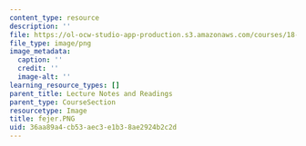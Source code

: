 ```yaml
---
content_type: resource
description: ''
file: https://ol-ocw-studio-app-production.s3.amazonaws.com/courses/18-102-introduction-to-functional-analysis-spring-2021/36aa89a4cb53aec3e1b38ae2924b2c2d_fejer.PNG
file_type: image/png
image_metadata:
  caption: ''
  credit: ''
  image-alt: ''
learning_resource_types: []
parent_title: Lecture Notes and Readings
parent_type: CourseSection
resourcetype: Image
title: fejer.PNG
uid: 36aa89a4-cb53-aec3-e1b3-8ae2924b2c2d
---
```


